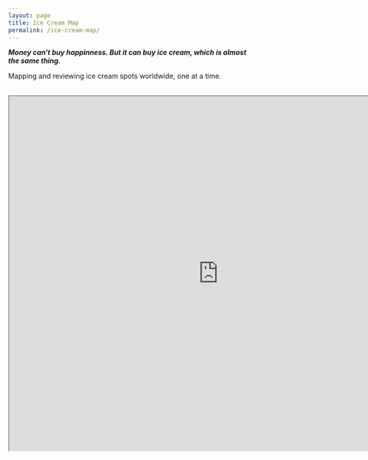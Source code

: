 ```yaml
---
layout: page
title: Ice Cream Map
permalink: /ice-cream-map/
---
```


**_Money can't buy happinness. But it can buy ice cream, which is almost the same thing._**

Mapping and reviewing ice cream spots worldwide, one at a time.

<br>

<iframe src="https://www.google.com/maps/d/u/0/embed?mid=1p4BP4juwU4Jlq3GjpcGG50a5ZL_r_hVy" width="850" height="720"></iframe>
